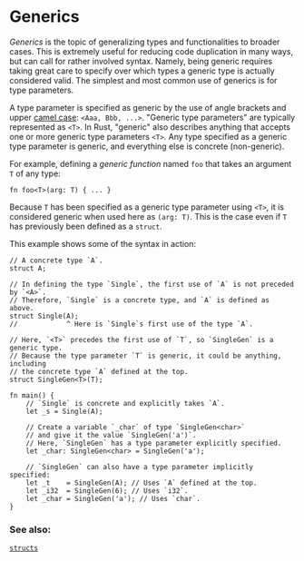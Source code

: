 # Generics

*Generics* is the topic of generalizing types and functionalities to broader cases. This is extremely useful for reducing code duplication in many ways, but can call for rather involved syntax. Namely, being generic requires taking great care to specify over which types a generic type is actually considered valid. The simplest and most common use of generics is for type parameters.

A type parameter is specified as generic by the use of angle brackets and upper [camel case][camelcase]: `<Aaa, Bbb, ...>`. "Generic type parameters" are typically represented as `<T>`. In Rust, "generic" also describes anything that accepts one or more generic type parameters `<T>`. Any type specified as a generic type parameter is generic, and everything else is concrete (non-generic).

For example, defining a *generic function* named `foo` that takes an argument `T` of any type:

```rust,ignore
fn foo<T>(arg: T) { ... }
```

Because `T` has been specified as a generic type parameter using `<T>`, it is considered generic when used here as `(arg: T)`. This is the case even if `T` has previously been defined as a `struct`.

This example shows some of the syntax in action:

```rust,editable
// A concrete type `A`.
struct A;

// In defining the type `Single`, the first use of `A` is not preceded by `<A>`.
// Therefore, `Single` is a concrete type, and `A` is defined as above.
struct Single(A);
//            ^ Here is `Single`s first use of the type `A`.

// Here, `<T>` precedes the first use of `T`, so `SingleGen` is a generic type.
// Because the type parameter `T` is generic, it could be anything, including
// the concrete type `A` defined at the top.
struct SingleGen<T>(T);

fn main() {
    // `Single` is concrete and explicitly takes `A`.
    let _s = Single(A);
    
    // Create a variable `_char` of type `SingleGen<char>`
    // and give it the value `SingleGen('a')`.
    // Here, `SingleGen` has a type parameter explicitly specified.
    let _char: SingleGen<char> = SingleGen('a');

    // `SingleGen` can also have a type parameter implicitly specified:
    let _t    = SingleGen(A); // Uses `A` defined at the top.
    let _i32  = SingleGen(6); // Uses `i32`.
    let _char = SingleGen('a'); // Uses `char`.
}
```

### See also:

[`structs`][structs]

[structs]: custom_types/structs.md
[camelcase]: https://en.wikipedia.org/wiki/CamelCase
